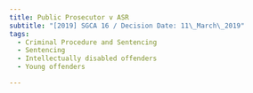 ```yaml
---
title: Public Prosecutor v ASR
subtitle: "[2019] SGCA 16 / Decision Date: 11\_March\_2019"
tags:
  - Criminal Procedure and Sentencing
  - Sentencing
  - Intellectually disabled offenders
  - Young offenders

---
```

